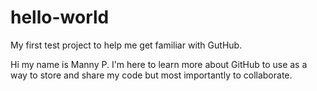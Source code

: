 # hello-world
My first test project to help me get familiar with GutHub.

Hi my name is Manny P. I'm here to learn more about GitHub to use as a way to store and share my code but most importantly to collaborate.
